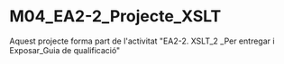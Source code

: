 # M04_EA2-2_Projecte_XSLT
Aquest projecte forma part de l'activitat "EA2-2. XSLT_2 _Per entregar i Exposar_Guia de qualificació" 
